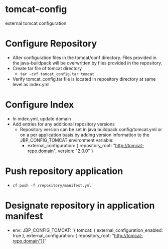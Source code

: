 # tomcat-config
external tomcat configuration

# Configure Repository
 - Alter configuration files in the tomcat/conf directory. Files provided in the java-buildpack will be overwritten by files provided in the repository.
 - Create tar file of tomcat directory 
    - `tar -cvf tomcat_config.tar tomcat`
 - Verify tomcat_config.tar file is located in repository directory at same level as index.yml
# Configure Index
 - In index.yml, update domain
 - Add entries for any additional repository versions
   - Repository version can be set in java buildpack config/tomcat.yml or on a per application basis by adding version information to the JBP_CONFIG_TOMCAT environment variable:
     - external_configuration: { repository_root: "http://tomcat-repo.domain", version: "2.0.0" }
# Push repository application
 - `cf push -f /repository/manifest.yml`
# Designate repository in application manifest
 - env:
    JBP_CONFIG_TOMCAT: '{ tomcat: { external_configuration_enabled: true }, external_configuration: { repository_root: "http://tomcat-repo.domain"}}'
 
